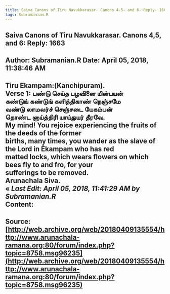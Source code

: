 ```yaml
--- 
title: Saiva Canons of Tiru Navukkarasar- Canons 4-5- and 6- Reply- 1663   
tags: Subramanian.R  
---  
```

##  Saiva Canons of Tiru Navukkarasar. Canons 4,5, and 6: Reply: 1663  
Author: Subramanian.R       Date: April 05, 2018, 11:38:46 AM  
---  
Tiru Ekampam:(Kanchipuram).   
Verse 1: பண்டு செய்த பழவினை யின்பயன்   
கண்டுங் கண்டுங் களித்திகாண் நெஞ்சமே   
வண்டு லாமலர்ச் செஞ்சடை யேகம்பன்   
தொண்ட னாய்த்திரி யாய்துயர் தீரவே.   
My mind! You rejoice experiencing the fruits of the deeds of the former  
births, many times, you wander as the slave of the Lord in Ēkampam who has red  
matted locks, which wears flowers on which bees fly to and fro, for your  
sufferings to be removed.   
Arunachala Siva.   
« _Last Edit: April 05, 2018, 11:41:29 AM by Subramanian.R_  
Content:
 ---  
Source:[http://web.archive.org/web/20180409135554/http://www.arunachala-ramana.org:80/forum/index.php?topic=8758.msg96235](http://web.archive.org/web/20180409135554/http://www.arunachala-ramana.org:80/forum/index.php?topic=8758.msg96235)   
---  

